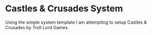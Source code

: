 # Castles & Crusades System

Using the simple system template I am attempting to setup Castles & Crusades by Troll Lord Games.
